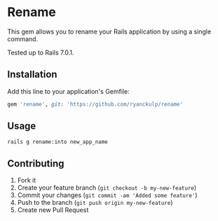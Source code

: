 # Rename

This gem allows you to rename your Rails application by using a single command.

Tested up to Rails 7.0.1.

## Installation

Add this line to your application's Gemfile:

```ruby
gem 'rename', git: 'https://github.com/ryanckulp/rename'
```

## Usage

```
rails g rename:into new_app_name
```


## Contributing

1. Fork it
2. Create your feature branch (`git checkout -b my-new-feature`)
3. Commit your changes (`git commit -am 'Added some feature'`)
4. Push to the branch (`git push origin my-new-feature`)
5. Create new Pull Request
